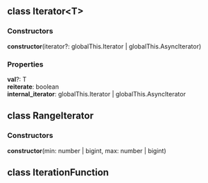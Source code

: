 ## class **Iterator**\<T>
### Constructors
 **constructor**(iterator?: globalThis.Iterator | globalThis.AsyncIterator)

### Properties
**val**?: T<br>
**reiterate**: boolean<br>
**internal_iterator**: globalThis.Iterator | globalThis.AsyncIterator<br>


## class **RangeIterator**
### Constructors
 **constructor**(min: number | bigint, max: number | bigint)



## class **IterationFunction**



